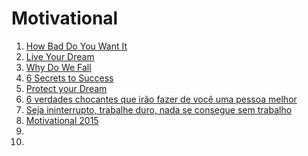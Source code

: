 # Motivational

1. [How Bad Do You Want It](https://www.youtube.com/watch?v=uggp6syKMFI)
1. [Live Your Dream](https://www.youtube.com/watch?v=-5hUdhQPcJs)
1. [Why Do We Fall](https://www.youtube.com/watch?v=akDMSM1c18M)
1. [6 Secrets to Success](https://www.youtube.com/watch?v=PbyTvcYHXAY)
1. [Protect your Dream](https://www.youtube.com/watch?v=xLjvHyIKZbc)
1. [6 verdades chocantes que irão fazer de você uma pessoa melhor](http://www.libertarianismo.org/index.php/artigos/6-verdades-chocantes-que-irao-fazer-de-voce-uma-pessoa-melhor/)
1. [Seja ininterrupto, trabalhe duro, nada se consegue sem trabalho](https://www.youtube.com/watch?v=iz52rFnufPg)
1. [Motivational 2015](https://www.youtube.com/watch?v=5xlTcd5f8vw)
1. []()
1. []()